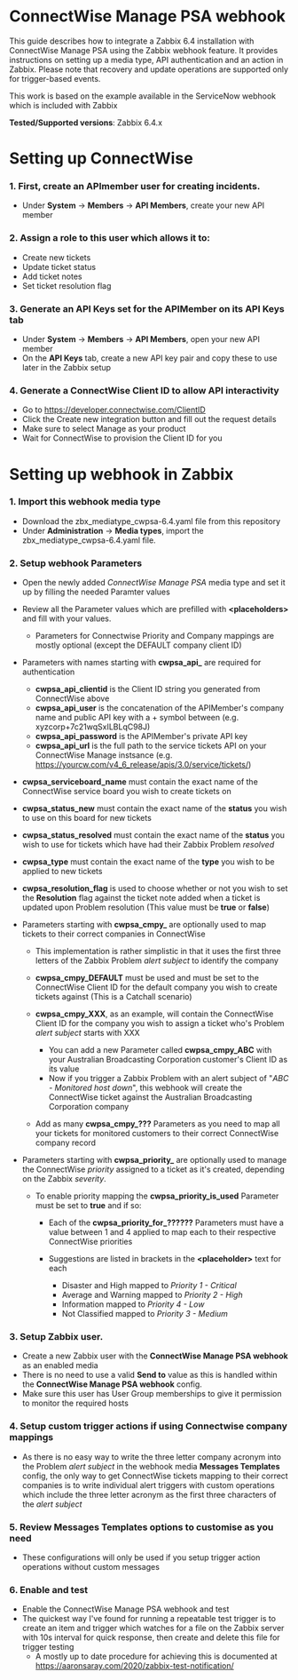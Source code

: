 # ConnectWise Manage PSA webhook

This guide describes how to integrate a Zabbix 6.4 installation with ConnectWise Manage PSA using the Zabbix webhook feature. It provides instructions on setting up a media type, API authentication and an action in Zabbix.
Please note that recovery and update operations are supported only for trigger-based events.

This work is based on the example available in the ServiceNow webhook which is included with Zabbix

**Tested/Supported versions**: Zabbix 6.4.x

# Setting up ConnectWise

### 1. First, create an APImember user for creating incidents.

   - Under **System** -> **Members** -> **API Members**, create your new API member

### 2. Assign a role to this user which allows it to:

   - Create new tickets
   - Update ticket status
   - Add ticket notes
   - Set ticket resolution flag

### 3. Generate an API Keys set for the APIMember on its **API Keys** tab

   - Under **System** -> **Members** -> **API Members**, open your new API member
   - On the **API Keys** tab, create a new API key pair and copy these to use later in the Zabbix setup

### 4. Generate a ConnectWise Client ID to allow API interactivity

   - Go to https://developer.connectwise.com/ClientID
   - Click the Create new integration button and fill out the request details
   - Make sure to select Manage as your product
   - Wait for ConnectWise to provision the Client ID for you
   
# Setting up webhook in Zabbix

### 1. Import this webhook media type

   - Download the zbx_mediatype_cwpsa-6.4.yaml file from this repository
   - Under **Administration** -> **Media types**, import the zbx_mediatype_cwpsa-6.4.yaml file.
   
### 2. Setup webhook Parameters

   - Open the newly added *ConnectWise Manage PSA* media type and set it up by filling the needed Paramter values

   - Review all the Parameter values which are prefilled with **\<placeholders\>** and fill with your values.
        - Parameters for Connectwise Priority and Company mappings are mostly optional (except the DEFAULT company client ID)

   - Parameters with names starting with **cwpsa_api_** are required for authentication
     - **cwpsa_api_clientid** is the Client ID string you generated from ConnectWise above
     - **cwpsa_api_user** is the concatenation of the APIMember's company name and public API key with a + symbol between
       (e.g. xyzcorp+7c21wqSxILBLqC98J)
     - **cwpsa_api_password** is the APIMember's private API key
     - **cwpsa_api_url** is the full path to the service tickets API on your ConnectWise Manage instsance
       (e.g. https://yourcw.com/v4_6_release/apis/3.0/service/tickets/)

   - **cwpsa_serviceboard_name** must contain the exact name of the ConnectWise service board you wish to create tickets on
  
   - **cwpsa_status_new** must contain the exact name of the **status** you wish to use on this board for new tickets
  
   - **cwpsa_status_resolved** must contain the exact name of the **status** you wish to use for tickets which have had their Zabbix Problem *resolved*
  
   - **cwpsa_type** must contain the exact name of the **type** you wish to be applied to new tickets
  
   - **cwpsa_resolution_flag** is used to choose whether or not you wish to set the **Resolution** flag against the ticket note added when a ticket is updated upon Problem resolution
     (This value must be **true** or **false**)

   - Parameters starting with **cwpsa_cmpy_** are optionally used to map tickets to their correct companies in ConnectWise
      - This implementation is rather simplistic in that it uses the first three letters of the Zabbix Problem *alert subject* to identify the company


      - **cwpsa_cmpy_DEFAULT** must be used and must be set to the ConnectWise Client ID for the default company you wish to create tickets against (This is a Catchall scenario)
      - **cwpsa_cmpy_XXX**, as an example, will contain the ConnectWise Client ID for the company you wish to assign a ticket who's Problem *alert subject* starts with XXX


         - You can add a new Parameter called **cwpsa_cmpy_ABC** with your Australian Broadcasting Corporation customer's Client ID as its value
         - Now if you trigger a Zabbix Problem with an alert subject of "*ABC - Monitored host down*", this webhook will create the ConnectWise ticket against the Australian Broadcasting Corporation company

      - Add as many **cwpsa_cmpy_???** Parameters as you need to map all your tickets for monitored customers to their correct ConnectWise company record
    
   - Parameters starting with **cwpsa_priority_** are optionally used to manage the ConnectWise *priority* assigned to a ticket as it's created, depending on the Zabbix *severity*.
  
        - To enable priority mapping the **cwpsa_priority_is_used** Parameter must be set to **true** and if so:

           - Each of the **cwpsa_priority_for_??????** Parameters must have a value between 1 and 4 applied to map each to their respective ConnectWise priorities
         
           - Suggestions are listed in brackets in the **\<placeholder\>** text for each
                - Disaster and High mapped to *Priority 1 - Critical*
                - Average and Warning mapped to *Priority 2 - High*
                - Information mapped to *Priority 4 - Low*
                - Not Classified mapped to *Priority 3 - Medium*

### 3. Setup Zabbix user.
   
   - Create a new Zabbix user with the **ConnectWise Manage PSA webhook** as an enabled media
   - There is no need to use a valid **Send to** value as this is handled within the **ConnectWise Manage PSA webhook** config.
   - Make sure this user has User Group memberships to give it permission to monitor the required hosts
  
### 4. Setup custom trigger actions if using Connectwise company mappings

   - As there is no easy way to write the three letter company acronym into the Problem *alert subject* in the webhook media **Messages Templates** config, the only way to get ConnectWise tickets mapping to their correct companies is to write individual alert triggers with custom operations which include the three letter acronym as the first three characters of the *alert subject*

### 5. Review **Messages Templates** options to customise as you need

   - These configurations will only be used if you setup trigger action operations without custom messages

### 6. Enable and test

   - Enable the ConnectWise Manage PSA webhook and test
   - The quickest way I've found for running a repeatable test trigger is to create an item and trigger which watches for a file on the Zabbix server with 10s interval for quick response, then create and delete this file for trigger testing
        - A mostly up to date procedure for achieving this is documented at https://aaronsaray.com/2020/zabbix-test-notification/
